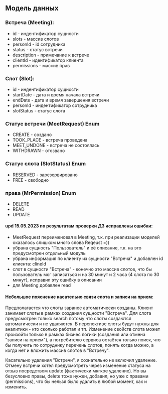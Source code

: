 ## Модель данных

### Встреча (Meeting):
- id - индентификатор сущности
- slots - массив слотов
- personId - id сотрудника
- status - статус встречи
- description - примечание к встрече
- clientId - идентификатор клиента
- permissions - массив прав

### Слот (Slot):
- id - индентификатор сущности
- startDate - дата и время начала встречи
- endDate - дата и время завершения встречи
- personId - индентификатор сотрудника
- slotStatus - статус слота

### Статус встречи (MeetRequest) Enum
- CREATE - создано
- TOOK_PLACE - встреча проведена
- MEET_UNDONE - встреча не состоялась
- WITHDRAWN - отозвано

### Статус слота (SlotStatus) Enum
- RESERVED - зарезервировано
- FREE - свободно

### права (MrPermission) Enum
- DELETE
- READ
- UPDATE


#### upd 15.05.2023 по результатам проверки ДЗ исправлены ошибки:
- MeetRequest переименовал в Meeting, т.к. при реализации моделей оказалось слишком много слова Reqeust =))
- убрана сущность "Пользователь" и её описание, т.к. на это предусмотрен отдельный модуль
- убрана информация по клиенту из сущности "Встреча" и добавлен id клиента: clineId
- слот в сущности "Встреча" - конечно это массив слотов, что бы пользователь мог записаться и на 30 минут и 2 часа (4 слота по 30 минут), исправил эту ошибку в описании
- для Meeting добавлен read

#### Небольшое пояснение касательно связи слота и записи на прием: 
Предполагается что слоты заранее автоматически созданы. 
Клиент занимает слоты в рамках создания сущности "Встреча". 
Для слота предусмотрен только search потому что слоты создаются автоматически и не удаляются. В перспективе слоты будут нужны для аналитики - кто сколько работал и тп. 
Изменение свойств слота может произойти только в рамках бизнес логики (создания или отмена "записи на прием"), а потребителю сервиса остаётся только поиск, что бы получить по сотруднику перечень слотов, понять когда можно, а когда нет и вложить массив слотов в "Встречу". 

Касательно удаления "Встречи", я сознательно не включил удаление.
Отмену встречи хотел предусмотреть через изменение статуса на отзыв посредством update (фактически мягкое удаление).
Но вы безусловно правы, delete тоже нужен, добавил, но уже с правами (permissions), что бы нельзя было удалить в любой момент, как и изменить.